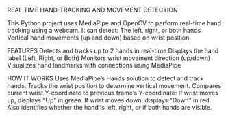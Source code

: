 REAL TIME HAND-TRACKING AND MOVEMENT DETECTION

This Python project uses MediaPipe and OpenCV to perform real-time hand tracking using a webcam. It can detect:
The left, right, or both hands
Vertical hand movements (up and down) based on wrist position


FEATURES
Detects and tracks up to 2 hands in real-time
Displays the hand label (Left, Right, or Both)
Monitors wrist movement direction (up/down)
Visualizes hand landmarks with connections using MediaPipe


HOW IT WORKS
Uses MediaPipe’s Hands solution to detect and track hands.
Tracks the wrist position to determine vertical movement.
Compares current wrist Y-coordinate to previous frame’s Y-coordinate:
If wrist moves up, displays "Up" in green.
If wrist moves down, displays "Down" in red.
Also identifies whether the hand is left, right, or if both hands are visible.
